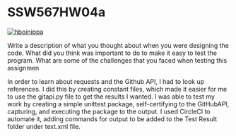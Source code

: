 # SSW567HW04a
[![hboinippa](https://circleci.com/gh/hboinippa/SSW567HW-041.svg?style=svg)](https://app.circleci.com/pipelines/github/hboinippa/SSW567HW-041?branch=master&filter=all)

 Write a description of what you thought about when you were designing the code. What did you think was important to do to make it easy to test the program. What are some of the challenges that you faced when testing this assignmen
 
In order to learn about requests and the Github API, I had to look up references. I did this by creating constant files, which made it easier for me to use the gitapi.py file to get the results I wanted. I was able to test my work by creating a simple unittest package, self-certifying to the GitHubAPI, capturing, and executing the package to the output. I used CircleCI to automate it, adding commands for output to be added to the Test Result folder under text.xml file.
